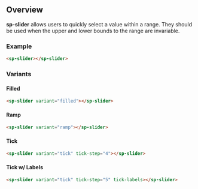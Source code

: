 ## Overview

**sp-slider** allows users to quickly select a value within a range. They should be used when the upper and lower bounds to the range are invariable.

### Example

```html
<sp-slider></sp-slider>
```

### Variants

#### Filled

```html
<sp-slider variant="filled"></sp-slider>
```

#### Ramp

```html
<sp-slider variant="ramp"></sp-slider>
```

#### Tick

```html
<sp-slider variant="tick" tick-step="4"></sp-slider>
```

#### Tick w/ Labels

```html
<sp-slider variant="tick" tick-step="5" tick-labels></sp-slider>
```
